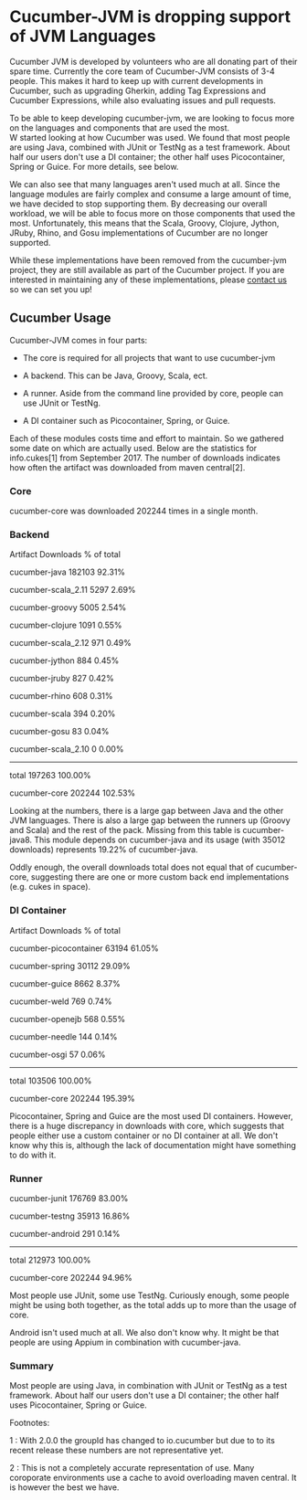 # Cucumber-JVM is dropping support of JVM Languages #

Cucumber JVM is developed by volunteers who are all donating part of their spare time. Currently the core team of Cucumber-JVM consists of 3-4 people. 
This makes it hard to keep up with current developments in Cucumber, such as upgrading Gherkin, adding Tag Expressions and Cucumber Expressions, while also evaluating issues and pull requests.

To be able to keep developing cucumber-jvm, we are looking to focus more on the languages and components that are used the most.  
W started looking at how Cucumber was used. We found that most people are using Java, combined with JUnit or TestNg as a test framework. 
About half our users don't use a DI container; the other half uses Picocontainer, Spring or Guice. For more details, see below.

We can also see that many languages aren't used much at all. Since the language modules are fairly complex and consume a large amount of time, we have decided to stop supporting them.
By decreasing our overall workload, we will be able to focus more on those components that used the most. 
Unfortunately, this means that the Scala, Groovy, Clojure, Jython, JRuby, Rhino, and Gosu implementations of Cucumber are no longer supported. 

While these implementations have been removed from the cucumber-jvm project, they are still available as part of the Cucumber project. 
If you are interested in maintaining any of these implementations, please [contact us](https://cucumber.io/support) so we can set you up!

## Cucumber Usage  ##

Cucumber-JVM comes in four parts: 

 * The core is required for all projects that want to use cucumber-jvm

 * A backend. This can be Java, Groovy, Scala, ect.

 * A runner. Aside from the command line provided by core, people can use JUnit or TestNg. 

 * A DI container such as Picocontainer, Spring, or Guice.

Each of these modules costs time and effort to maintain. So we gathered some date on which are actually used. 
Below are the statistics for info.cukes[1] from September 2017. 
The number of downloads indicates how often the artifact was downloaded from maven central[2].

### Core ###

cucumber-core was downloaded 202244 times in a single month.

### Backend ###

Artifact                Downloads   % of total

cucumber-java           182103      92.31%          

cucumber-scala_2.11     5297        2.69%

cucumber-groovy         5005        2.54%

cucumber-clojure        1091        0.55%

cucumber-scala_2.12     971         0.49%

cucumber-jython         884         0.45%

cucumber-jruby          827         0.42%

cucumber-rhino          608         0.31%

cucumber-scala          394         0.20%

cucumber-gosu           83          0.04%

cucumber-scala_2.10     0           0.00%

------------------------------------------------

total                   197263      100.00%

cucumber-core           202244      102.53%

Looking at the numbers, there is a large gap between Java and the other JVM languages. There is also a large gap between the runners up (Groovy and Scala) and the rest of the pack. 
Missing from this table is cucumber-java8. This module depends on cucumber-java and its usage (with 35012 downloads) represents 19.22% of cucumber-java.

Oddly enough, the overall downloads total does not equal that of cucumber-core, suggesting there are one or more custom back end implementations (e.g. cukes in space).

### DI Container ###

Artifact                Downloads   % of total

cucumber-picocontainer  63194       61.05%

cucumber-spring         30112       29.09%

cucumber-guice          8662        8.37%

cucumber-weld           769         0.74%

cucumber-openejb        568         0.55%

cucumber-needle         144         0.14%

cucumber-osgi           57          0.06%

------------------------------------------------

total                   103506      100.00%

cucumber-core           202244      195.39%

Picocontainer, Spring and Guice are the most used DI containers. However, there is a huge discrepancy in downloads with core, 
which suggests that people either use a custom container or no DI container at all. 
We don't know why this is, although the lack of documentation might have something to do with it.

### Runner ###

cucumber-junit          176769      83.00%

cucumber-testng         35913       16.86%

cucumber-android        291         0.14%

------------------------------------------------

total                   212973      100.00%

cucumber-core           202244      94.96%

Most people use JUnit, some use TestNg. Curiously enough, some people might be using both together, as the total adds up to more than the usage of core.

Android isn't used much at all. We also don't know why. It might be that people are using Appium in combination with cucumber-java.

### Summary ###

Most people are using Java, in combination with JUnit or TestNg as a test framework. About half our users don't use a DI container; the other half uses Picocontainer, Spring or Guice. 

Footnotes:

 1 : With 2.0.0 the groupId has changed to io.cucumber but due to to its recent release these numbers are not representative yet.

 2 : This is not a completely accurate representation of use. Many coroporate environments use a cache to avoid overloading maven central. It is however the best we have.

